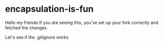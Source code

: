# encapsulation-is-fun

Hello my friends
If you are seeing this, you've set up your fork correctly and fetched the changes.

Let's see if the .gitignore works
